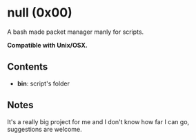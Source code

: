 # null (0x00)
A bash made packet manager manly for scripts.

**Compatible with Unix/OSX.**

## Contents
* **bin**: script's folder

## Notes
It's a really big project for me and I don't know how far I can go, suggestions are welcome.
